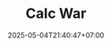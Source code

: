 ---
weight: 10
title: "Calc War"
description: "Permainan kartu matematika untuk melatih keterampilan operasi hitung dasar"
icon: "casino"
date: "2025-05-04T21:40:47+07:00"
lastmod: "2025-05-04T21:40:47+07:00"
draft: false
toc: true
---